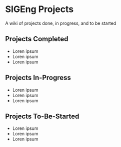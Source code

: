 # SIGEng Projects
A wiki of projects done, in progress, and to be started

## Projects Completed
- Loren ipsum
- Loren ipsum
- Loren ipsum

## Projects In-Progress
- Loren ipsum
- Loren ipsum
- Loren ipsum

## Projects To-Be-Started
- Loren ipsum
- Loren ipsum
- Loren ipsum
